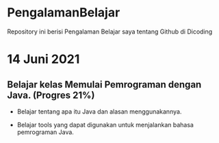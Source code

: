 # PengalamanBelajar
Repository ini berisi Pengalaman Belajar saya tentang Github di Dicoding 

14 Juni 2021
==
Belajar kelas Memulai Pemrograman dengan Java. (Progres 21%)
--
* Belajar tentang apa itu Java dan alasan menggunakannya.

* Belajar tools yang dapat digunakan untuk menjalankan bahasa pemrograman Java.
